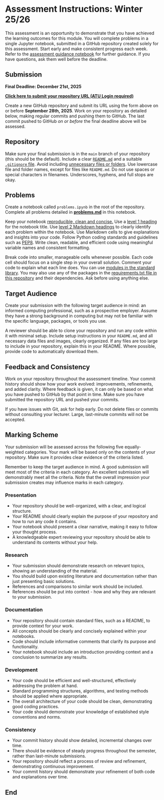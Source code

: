 # Assessment Instructions: Winter 25/26

This assessment is an opportunity to demonstrate that you have achieved the learning outcomes for this module.
You will complete problems in a single Jupyter notebook, submitted in a GitHub repository created solely for this assessment.
Start early and make consistent progress each week.
Refer to the [assessment guidance notebook](guidance.ipynb) for further guidance.
If you have questions, ask them well before the deadline.

## Submission

**Final Deadline: December 21st, 2025**  

**[Click here to submit your repository URL (ATU Login required)](https://forms.office.com/e/zAaQE2avjK)**  

Create a new GitHub repository and submit its URL using the form above on or before **September 28th, 2025**.
Work on your repository as detailed below, making regular commits and pushing them to GitHub.
The last commit pushed to GitHub *on or before* the final deadline above will be assessed.

## Repository

Make sure your final submission is in the `main` branch of your repository (this should be the default).
Include a clear [`README.md`](https://docs.github.com/en/repositories/managing-your-repositorys-settings-and-features/customizing-your-repository/about-readmes) and a suitable [`.gitignore` file](https://github.com/github/gitignore).
Avoid including [unnecessary files or folders](https://realpython.com/python-git-github-intro/#what-not-to-add-to-a-git-repo).
Use lowercase file and folder names, except for files like `README.md`.
Do not use spaces or special characters in filenames.
Underscores, hyphens, and full stops are okay.

## Problems

Create a notebook called `problems.ipynb` in the root of the repository.
Complete all problems detailed in **[problems.md](problems.md)** in this notebook.

Keep your notebook [reproducible, clean and concise.](https://arxiv.org/pdf/2202.07233)
Use a [level 1 heading](https://docs.github.com/en/get-started/writing-on-github/getting-started-with-writing-and-formatting-on-github/basic-writing-and-formatting-syntax#headings) for the notebook title.
Use [level 2 Markdown headings](https://docs.github.com/en/get-started/writing-on-github/getting-started-with-writing-and-formatting-on-github/basic-writing-and-formatting-syntax#headings) to clearly identify each problem within the notebook.
Use Markdown cells to give explanations and insights into your code.
Follow Python coding standards and guidelines such as [PEP8](https://peps.python.org/pep-0008/).
Write clean, readable, and efficient code using meaningful variable names and consistent formatting.

Break code into smaller, manageable cells whenever possible.
Each code cell should focus on a single step in your overall solution.
Comment your code to explain what each line does.
You can use [modules in the standard library](https://en.wikipedia.org/wiki/Standard_library).
You may also use any of the packages in the [requirements.txt file in this repository](../requirements.txt) and their dependencies.
Ask before using anything else.

## Target Audience

Create your submission with the following target audience in mind: an informed computing professional, such as a prospective employer.
Assume they have a strong background in computing but may not be familiar with the specific language, packages, or tools you use.

A reviewer should be able to clone your repository and run any code within it with minimal setup.
Include setup instructions in your `README.md`, and all necessary data files and images, clearly organized.
If any files are too large to include in your repository, explain this in your README.
Where possible, provide code to automatically download them.

## Feedback and Consistency

Work on your repository throughout the assessment timeline.
Your commit history should show how your work evolved: improvements, refinements, and added clarity.
Where feedback is given, it can only be based on what you have pushed to GitHub by that point in time.
Make sure you have submitted the repository URL and pushed your commits.

If you have issues with Git, ask for help early.
Do not delete files or commits without consulting your lecturer.
Large, last-minute commits will not be accepted.

## Marking Scheme  

Your submission will be assessed across the following five equally-weighted categories.
Your mark will be based only on the contents of your repository.
Make sure it provides clear evidence of the criteria listed.

Remember to keep the target audience in mind.
A good submission will meet most of the criteria in each category.
An excellent submission will demonstrably meet all the criteria.
Note that the overall impression your submission creates may influence marks in each category.

### Presentation  

- Your repository should be well-organized, with a clear, and logical structure.  
- Your README should clearly explain the purpose of your repository and how to run any code it contains.
- Your notebook should present a clear narrative, making it easy to follow your thought process.  
- A knowledgeable expert reviewing your repository should be able to understand its contents without your help.  

### Research  

- Your submission should demonstrate research on relevant topics, showing an understanding of the material.  
- You should build upon existing literature and documentation rather than just presenting basic solutions.  
- References and comparisons to similar work should be included.  
- References should be put into context - how and why they are relevant to your submission.  

### Documentation  

- Your repository should contain standard files, such as a README, to provide context for your work.  
- All concepts should be clearly and concisely explained within your notebooks.  
- Code should include informative comments that clarify its purpose and functionality.  
- Your notebook should include an introduction providing context and a conclusion to summarize any results.  

### Development  

- Your code should be efficient and well-structured, effectively addressing the problem at hand.  
- Standard programming structures, algorithms, and testing methods should be applied where appropriate.  
- The overall architecture of your code should be clean, demonstrating good coding practices.  
- Your code should demonstrate your knowledge of established style conventions and norms.  

### Consistency  

- Your commit history should show detailed, incremental changes over time.  
- There should be evidence of steady progress throughout the semester, rather than last-minute submissions.  
- Your repository should reflect a process of review and refinement, demonstrating continuous improvement.  
- Your commit history should demonstrate your refinement of both code and explanations over time.

## End
